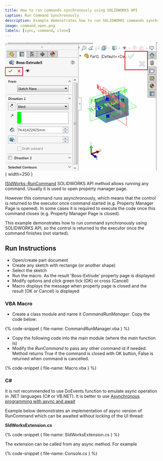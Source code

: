 ```yaml
---
title: How to run commands synchronously using SOLIDWORKS API
caption: Run Command Synchronously
description: Example demonstrates how to run SOLIDWORKS commands synchronously (i.e. return the execution once command closed)
image: command_open.png
labels: [sync, command, close]
---
```

![Opened Command (Property Manager Page)](command_open.png){ width=250 }

[ISldWorks::RunCommand](http://help.solidworks.com/2017/english/api/sldworksapi/solidworks.interop.sldworks~solidworks.interop.sldworks.isldworks~runcommand.html) SOLIDWORKS API method allows running any command. Usually it is used to open property manager page.

However this command runs asynchronously, which means that the control is returned to the executor once command started (e.g. Property Manager Page is opened). In some cases it is required to execute the code once this command closes (e.g. Property Manager Page is closed).

This example demonstrates how to run command synchronously using SOLIDWORKS API, so the control is returned to the executor once the command finishes (not started).

## Run Instructions

* Open/create part document
* Create any sketch with rectange (or another shape)
* Select the sketch
* Run the macro. As the result 'Boss-Extrude' property page is displayed
* Modify options and click green tick (OK) or cross (Cancel)
* Macro displays the message when property page is closed and the result (OK or Cancel) is displayed

### VBA Macro

* Create a class module and name it *CommandRunManager*. Copy the code below:

{% code-snippet { file-name: CommandRunManager.vba } %}

* Copy the following code into the main module (where the *main* function is)
* Modify the *RunCommand* to pass any other command id if needed. Method returns True if the command is closed with OK button, False is returned when command is cancelled.

{% code-snippet { file-name: Macro.vba } %}

### C&#35;

It is not recommended to use DoEvents function to emulate async operation in .NET languages (C# or VB.NET). It is better to use [Asynchronous programming with async and await](https://docs.microsoft.com/en-us/dotnet/csharp/programming-guide/concepts/async/)

Example below demonstrates an implementation of async version of RunCommand which can be awaited without locking of the UI thread:

**SldWorksExtension.cs**

{% code-snippet { file-name: SldWorksExtension.cs } %}

The extension can be called from any async method. For example

{% code-snippet { file-name: Console.cs } %}